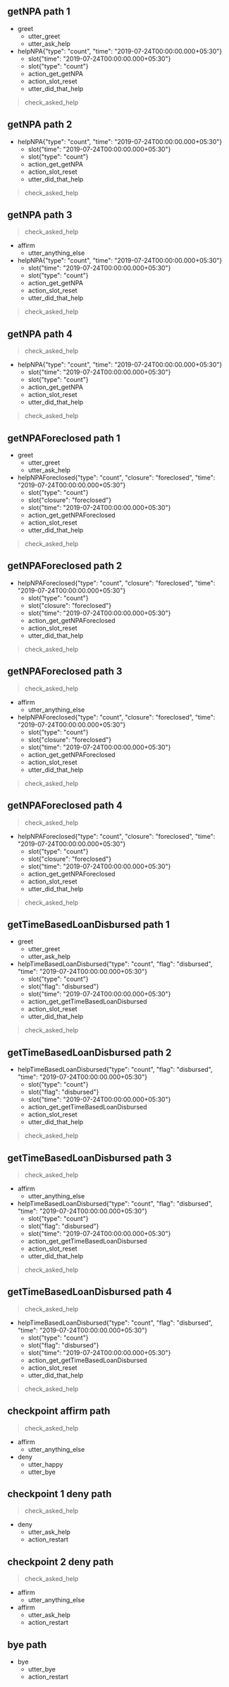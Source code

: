 ## getNPA path 1
* greet
    - utter_greet
    - utter_ask_help
* helpNPA{"type": "count", "time": "2019-07-24T00:00:00.000+05:30"}
    - slot{"time": "2019-07-24T00:00:00.000+05:30"}
    - slot{"type": "count"}
    - action_get_getNPA
    - action_slot_reset
    - utter_did_that_help
> check_asked_help

## getNPA path 2
* helpNPA{"type": "count", "time": "2019-07-24T00:00:00.000+05:30"}
    - slot{"time": "2019-07-24T00:00:00.000+05:30"}
    - slot{"type": "count"}
    - action_get_getNPA
    - action_slot_reset
    - utter_did_that_help
> check_asked_help

## getNPA path 3
> check_asked_help
* affirm
    - utter_anything_else
* helpNPA{"type": "count", "time": "2019-07-24T00:00:00.000+05:30"}
    - slot{"time": "2019-07-24T00:00:00.000+05:30"}
    - slot{"type": "count"}
    - action_get_getNPA
    - action_slot_reset
    - utter_did_that_help
> check_asked_help

## getNPA path 4
> check_asked_help
* helpNPA{"type": "count", "time": "2019-07-24T00:00:00.000+05:30"}
    - slot{"time": "2019-07-24T00:00:00.000+05:30"}
    - slot{"type": "count"}
    - action_get_getNPA
    - action_slot_reset
    - utter_did_that_help
> check_asked_help

## getNPAForeclosed path 1
* greet
    - utter_greet
    - utter_ask_help
* helpNPAForeclosed{"type": "count", "closure": "foreclosed", "time": "2019-07-24T00:00:00.000+05:30"}
    - slot{"type": "count"}
    - slot{"closure": "foreclosed"}
    - slot{"time": "2019-07-24T00:00:00.000+05:30"}
    - action_get_getNPAForeclosed
    - action_slot_reset
    - utter_did_that_help
> check_asked_help

## getNPAForeclosed path 2
* helpNPAForeclosed{"type": "count", "closure": "foreclosed", "time": "2019-07-24T00:00:00.000+05:30"}
    - slot{"type": "count"}
    - slot{"closure": "foreclosed"}
    - slot{"time": "2019-07-24T00:00:00.000+05:30"}
    - action_get_getNPAForeclosed
    - action_slot_reset
    - utter_did_that_help
> check_asked_help

## getNPAForeclosed path 3
> check_asked_help
* affirm
    - utter_anything_else
* helpNPAForeclosed{"type": "count", "closure": "foreclosed", "time": "2019-07-24T00:00:00.000+05:30"}
    - slot{"type": "count"}
    - slot{"closure": "foreclosed"}
    - slot{"time": "2019-07-24T00:00:00.000+05:30"}
    - action_get_getNPAForeclosed
    - action_slot_reset
    - utter_did_that_help
> check_asked_help

## getNPAForeclosed path 4
> check_asked_help
* helpNPAForeclosed{"type": "count", "closure": "foreclosed", "time": "2019-07-24T00:00:00.000+05:30"}
    - slot{"type": "count"}
    - slot{"closure": "foreclosed"}
    - slot{"time": "2019-07-24T00:00:00.000+05:30"}
    - action_get_getNPAForeclosed
    - action_slot_reset
    - utter_did_that_help
> check_asked_help

## getTimeBasedLoanDisbursed path 1
* greet
    - utter_greet
    - utter_ask_help
* helpTimeBasedLoanDisbursed{"type": "count", "flag": "disbursed", "time": "2019-07-24T00:00:00.000+05:30"}
    - slot{"type": "count"}
    - slot{"flag": "disbursed"}
    - slot{"time": "2019-07-24T00:00:00.000+05:30"}
    - action_get_getTimeBasedLoanDisbursed
    - action_slot_reset
    - utter_did_that_help
> check_asked_help

## getTimeBasedLoanDisbursed path 2
* helpTimeBasedLoanDisbursed{"type": "count", "flag": "disbursed", "time": "2019-07-24T00:00:00.000+05:30"}
    - slot{"type": "count"}
    - slot{"flag": "disbursed"}
    - slot{"time": "2019-07-24T00:00:00.000+05:30"}
    - action_get_getTimeBasedLoanDisbursed
    - action_slot_reset
    - utter_did_that_help
> check_asked_help

## getTimeBasedLoanDisbursed path 3
> check_asked_help
* affirm
    - utter_anything_else
* helpTimeBasedLoanDisbursed{"type": "count", "flag": "disbursed", "time": "2019-07-24T00:00:00.000+05:30"}
    - slot{"type": "count"}
    - slot{"flag": "disbursed"}
    - slot{"time": "2019-07-24T00:00:00.000+05:30"}
    - action_get_getTimeBasedLoanDisbursed
    - action_slot_reset
    - utter_did_that_help
> check_asked_help

## getTimeBasedLoanDisbursed path 4
> check_asked_help
* helpTimeBasedLoanDisbursed{"type": "count", "flag": "disbursed", "time": "2019-07-24T00:00:00.000+05:30"}
    - slot{"type": "count"}
    - slot{"flag": "disbursed"}
    - slot{"time": "2019-07-24T00:00:00.000+05:30"}
    - action_get_getTimeBasedLoanDisbursed
    - action_slot_reset
    - utter_did_that_help
> check_asked_help

## checkpoint affirm path
> check_asked_help
* affirm
    - utter_anything_else
* deny
    - utter_happy
    - utter_bye

## checkpoint 1 deny path
> check_asked_help
* deny
    - utter_ask_help
    - action_restart

## checkpoint 2 deny path
> check_asked_help
* affirm
    - utter_anything_else
* affirm
    - utter_ask_help
    - action_restart

## bye path
* bye
    - utter_bye
    - action_restart
